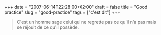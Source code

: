 +++
date = "2007-06-14T22:28:00+02:00"
draft = false
title = "Good practice"
slug = "good-practice"
tags = ["c'est dit"]
+++

> C'est un homme sage celui qui ne regrette pas ce qu'il n'a pas mais se réjouit de ce qu'il possède.